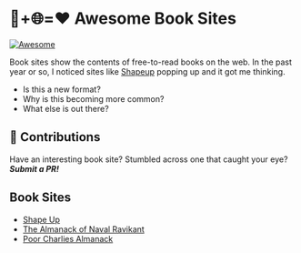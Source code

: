 # 📘+🌐=❤️ Awesome Book Sites
[![Awesome](https://awesome.re/badge-flat.svg)](https://awesome.re)

Book sites show the contents of free-to-read books on the web. In the past year or so, I noticed sites like [Shapeup]([url](https://basecamp.com/shapeup)https://basecamp.com/shapeup) popping up and it got me thinking. 

- Is this a new format?
- Why is this becoming more common?
- What else is out there?

## 🤝 Contributions

Have an interesting book site? Stumbled across one that caught your eye? _**Submit a PR!**_

## Book Sites

- [Shape Up](https://basecamp.com/shapeup)
- [The Almanack of Naval Ravikant](https://www.navalmanack.com/)
- [Poor Charlies Almanack](https://www.stripe.press/poor-charlies-almanack/cover)
